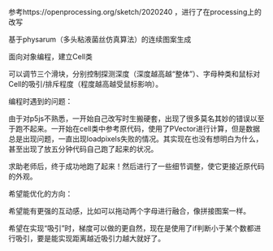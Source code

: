 参考https://openprocessing.org/sketch/2020240
，进行了在processing上的改写


基于physarum（多头粘液菌丝仿真算法）的连续图案生成

面向对象编程，建立Cell类

可以调节三个滑块，分别控制探测深度（深度越高越“整体”）、字母种类和鼠标对Cell的吸引/排斥程度（程度越高越受鼠标影响）。



编程时遇到的问题：

由于对p5js不熟悉，一开始自己改写时生搬硬套，出现了很多莫名其妙的错误以至于跑不起来。一开始在cell类中参考原代码，使用了PVector进行计算，但是数据总是出现问题，一直出现loadpixels失败的情况。其实现在也没有想明白为什么，甚至出现了放五分钟代码自己跑了起来的状况。

求助老师后，终于成功地跑了起来！然后进行了一些细节调整，使它更接近原代码的外观。



希望能优化的方向：

希望能有更强的互动感，比如可以拖动两个字母进行融合，像拼接图案一样。

希望在实现“吸引”时，梯度可以做的更自然，现在是使用了if判断小于某个数都进行吸引，要是能实现距离越近吸引力越大就好了。
